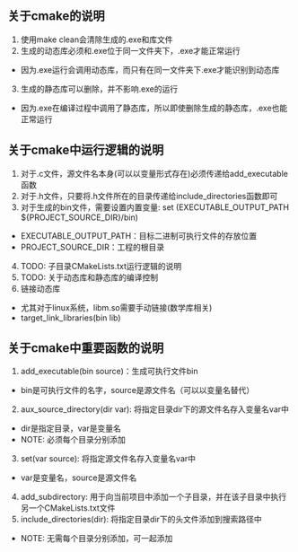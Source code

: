 ## 关于cmake的说明
1. 使用make clean会清除生成的.exe和库文件
2. 生成的动态库必须和.exe位于同一文件夹下，.exe才能正常运行
- 因为.exe运行会调用动态库，而只有在同一文件夹下.exe才能识别到动态库
3. 生成的静态库可以删除，并不影响.exe的运行
- 因为.exe在编译过程中调用了静态库，所以即使删除生成的静态库，.exe也能正常运行

## 关于cmake中运行逻辑的说明
1. 对于.c文件，源文件名本身(可以以变量形式存在)必须传递给add_executable函数
2. 对于.h文件，只要将.h文件所在的目录传递给include_directories函数即可
3. 对于生成的bin文件，需要设置内置变量: 
set (EXECUTABLE_OUTPUT_PATH ${PROJECT_SOURCE_DIR}/bin)
- EXECUTABLE_OUTPUT_PATH：目标二进制可执行文件的存放位置
- PROJECT_SOURCE_DIR：工程的根目录
4. TODO: 子目录CMakeLists.txt运行逻辑的说明
5. TODO: 关于动态库和静态库的编译控制
6. 链接动态库
- 尤其对于linux系统，libm.so需要手动链接(数学库相关)
- target_link_libraries(bin lib)

## 关于cmake中重要函数的说明
1. add_executable(bin source)：生成可执行文件bin
- bin是可执行文件的名字，source是源文件名（可以以变量名替代）
2. aux_source_directory(dir var): 将指定目录dir下的源文件名存入变量名var中
- dir是指定目录，var是变量名
- NOTE: 必须每个目录分别添加
3. set(var source): 将指定源文件名存入变量名var中
- var是变量名，source是源文件名
4. add_subdirectory: 用于向当前项目中添加一个子目录，并在该子目录中执行另一个CMakeLists.txt文件
5. include_directories(dir): 将指定目录dir下的头文件添加到搜索路径中
- NOTE: 无需每个目录分别添加，可一起添加

